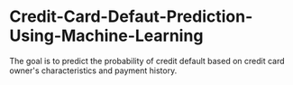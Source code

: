 # Credit-Card-Defaut-Prediction-Using-Machine-Learning
The  goal is to predict the probability of credit default based on credit card owner's  characteristics and payment history.
